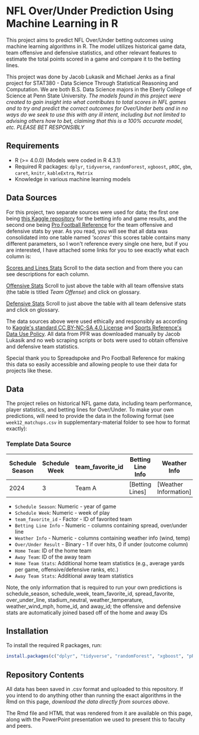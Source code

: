 # NFL Over/Under Prediction Using Machine Learning in R

This project aims to predict NFL Over/Under betting outcomes using machine learning algorithms in R. The model utilizes historical game data, team offensive and defensive statistics, and other relevant features to estimate the total points scored in a game and compare it to the betting lines.

This project was done by Jacob Lukasik and Michael Jenks as a final project for STAT380 - Data Science Through Statistical Reasoning and Computation. We are both B.S. Data Science majors in the Eberly College of Science at Penn State University. *The models found in this project were created to gain insight into what contributes to total scores in NFL games and to try and predict the correct outcomes for Over/Under bets and in no ways do we seek to use this with any ill intent, including but not limited to advising others how to bet, claiming that this is a 100% accurate model, etc. PLEASE BET RESPONSIBLY*

## Requirements

- R (>= 4.0.0) (Models were coded in R 4.3.1)
- Required R packages: `dplyr`, `tidyverse`, `randomForest`, `xgboost`, `pROC`, `gbm`, `caret`, `knitr`, `kableExtra`, `Matrix`
- Knowledge in various machine learning models

## Data Sources

For this project, two separate sources were used for data; the first one being [this Kaggle repository](https://www.kaggle.com/datasets/tobycrabtree/nfl-scores-and-betting-data?select=spreadspoke_scores.csv) for the betting info and game results, and the second one being [Pro Football Reference](https://www.pro-football-reference.com/) for the team offensive and defensive stats by year. As you read, you will see that all data was consolidated into one table named *'scores'* this scores table contains many different parameters, so I won't reference every single one here, but if you are interested, I have attached some links for you to see exactly what each column is:

[Scores and Lines Stats](https://www.kaggle.com/datasets/tobycrabtree/nfl-scores-and-betting-data/data) Scroll to the data section and from there you can see descriptions for each column.

[Offensive Stats](https://www.pro-football-reference.com/years/2024/#all_team_stats) Scroll to just above the table with all team offensive stats (the table is titled *Team Offense*) and click on glossary.

[Defensive Stats](https://www.pro-football-reference.com/years/2024/opp.htm) Scroll to just above the table with all team defensive stats and click on glossary.

The data sources above were used ethically and responsibly as according to [Kaggle's standard CC BY-NC-SA 4.0 License](https://creativecommons.org/licenses/by-nc-sa/4.0/) and [Sports Reference's Data Use Policy](https://www.sports-reference.com/data_use.html). All data from PFR was downloaded manually by Jacob Lukasik and no web scraping scripts or bots were used to obtain offensive and defensive team statistics.

Special thank you to Spreadspoke and Pro Football Reference for making this data so easily accessible and allowing people to use their data for projects like these.

## Data

The project relies on historical NFL game data, including team performance, player statistics, and betting lines for Over/Under. To make your own predictions, will need to provide the data in the following format (see `week12_matchups.csv` in supplementary-material folder to see how to format exactly):

### Template Data Source

| Schedule Season | Schedule Week | team_favorite_id | Betting Line Info |      Weather Info     | Over/Under Result | Home Team | Away Team | Home Team Stats | Away Team Stats |
|-----------------|---------------|------------------|-------------------|-----------------------|-------------------|-----------|-----------|-----------------|-----------------|
| 2024            | 3             | Team A           | [Betting Lines]   | [Weather Information] |  Binary [1, 0]    |  Team A   | Team B    | [Stats]         | [Stats]         |

- `Schedule Season`: Numeric - year of game
- `Schedule Week`: Numeric - week of play
- `team_favorite_id` - Factor - ID of favorited team
- `Betting Line Info` - Numeric - columns containing spread, over/under line
- `Weather Info` - Numeric - columns containing weather info (wind, temp)
- `Over/Under Result` - Binary - 1 if over hits, 0 if under (outcome column)
- `Home Team`: ID of the home team
- `Away Team`: ID of the away team
- `Home Team Stats`: Additional home team statistics (e.g., average yards per game, offensive/defensive ranks, etc.)
- `Away Team Stats`: Additional away team statistics

Note, the only information that is required to run your own predictions is schedule_season, schedule_week, team_favorite_id, spread_favorite, over_under_line, stadium_neutral,	weather_temperature, weather_wind_mph, home_id, and away_id; the offensive and defensive stats are automatically joined based off of the home and away IDs

## Installation

To install the required R packages, run:

```R
install.packages(c("dplyr", "tidyverse", "randomForest", "xgboost", "pROC", "gbm", "caret", "knitr", "kableExtra", "Matrix"))
```
## Repository Contents

All data has been saved in .csv format and uploaded to this repository. If you intend to do anything other than running the exact algorithms in the Rmd on this page, *download the data directly from sources above*.

The Rmd file and HTML that was rendered from it are available on this page, along with the PowerPoint presentation we used to present this to faculty and peers.
